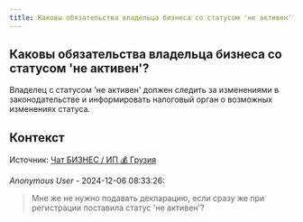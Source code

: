 ```yaml
---
title: Каковы обязательства владельца бизнеса со статусом 'не активен'?
---
```


## Каковы обязательства владельца бизнеса со статусом 'не активен'?

Владелец с статусом 'не активен' должен следить за изменениями в законодательстве и информировать налоговый орган о возможных изменениях статуса.

## Контекст

Источник: [Чат БИЗНЕС / ИП 💰 Грузия](https://t.me/ip_ge)

_Anonymous User_ - 2024-12-06 08:33:26:

> Мне же не нужно подавать декларацию, если сразу же при регистрации поставила статус 'не активен'?

